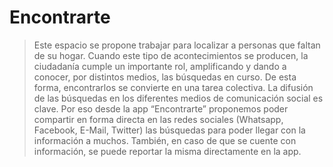 # Encontrarte

> Este espacio se propone trabajar para localizar a personas que faltan de su hogar.
Cuando este tipo de acontecimientos se producen, la ciudadanía cumple un importante rol, amplificando y dando a conocer, por distintos medios, las búsquedas en curso. De esta forma, encontrarlos se convierte en una tarea colectiva.
La difusión de las búsquedas en los diferentes medios de comunicación social es clave. Por eso desde la app “Encontrarte”  proponemos poder compartir en forma directa en las  redes sociales (Whatsapp, Facebook, E-Mail, Twitter)  las búsquedas para poder llegar con la información a muchos.
También, en caso de que se  cuente con información, se puede reportar la misma directamente en la app.

